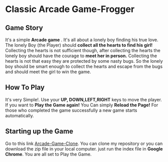 # Classic Arcade Game-Frogger

## Game Story
 It's a simple **Arcade game** . It's all about a lonely boy finding his true love. The lonely Boy (the Player)  should **collect all the hearts to find his girl!** Collecting the hearts is not sufficient though, after collecting the hearts the lonely boy should have the courage to **meet her in person.** Collecting the hearts  is not that easy they  are protected by some nasty bugs. So the lonely boy should be smart enough to collect the hearts and escape from the bugs and should meet the girl to win the game.

## How To Play
It's very Simple!. Use your **UP, DOWN,LEFT,RIGHT** keys to move the player. If you want to **Play the Game again!** You Can simply **Reload the Page!** For those who completed the game successfully a new game starts automatically.

## Starting up the Game
Go to this link [Arcade-Game-Clone](
https://github.com/priii/frontend-nanodegree-arcade-game).
You can clone my repository or you can download the zip file in your local computer. just run the index file in **Google Chrome**. You are all set to Play the Game.
